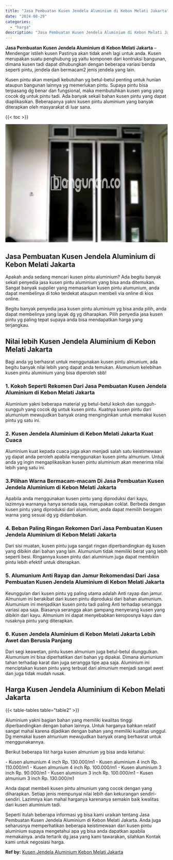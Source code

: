 ```yaml
---
title: "Jasa Pembuatan Kusen Jendela Aluminium di Kebon Melati Jakarta"
date: "2024-08-29"
categories: 
  - "harga"
description: "Jasa Pembuatan Kusen Jendela Aluminium di Kebon Melati Jakarta. Seperti itulah beberapa informasi yg bisa kami uraikan tentang Jasa Pembuatan Kusen Jendela A..."
---
```


**Jasa Pembuatan Kusen Jendela Aluminium di Kebon Melati Jakarta** – Mendengar istileh kusen Pastinya akan tidak aneh lagi untuk anda. Kusen merupakan suatu penghubung yg yaitu komponen dari kontruksi bangunan, dimana kusen tadi dapat dihubungkan dengan beberapa variasi benda seperti pintu, jendela dan bermacam2 jenis jendela yang lain.

Kusen pintu akan menjadi kebutuhan yg betul-betul penting untuk hunian ataupun bangunan lainnya yg memerlukan pintu. Supaya pintu bisa terpasang dg benar dan fungsional, maka membutuhkan kusen yang yang cocok dg untuk pintu tadi. Ada banyak sekali bahan kusen pintu yang dapat diaplikasikan. Beberapanya yakni kusen pintu aluminium yang banyak diterapkan oleh masyarakat di luar sana.

{{< toc >}}

![Jasa Pembuatan Kusen Jendela Aluminium di Kebon Melati Jakarta](/images/harga-kusen-jendela-alumunium-39.png)

## Jasa Pembuatan Kusen Jendela Aluminium di Kebon Melati Jakarta

Apakah anda sedang mencari kusen pintu aluminium? Ada begitu banyak sekali penyedia jasa kusen pintu aluminium yang bisa anda ditemukan. Sangat banyak supplier yang memasarkan kusen pintu alumunium, anda dapat membelinya di toko terdekat ataupun membeli via online di kios online.

Begitu banyak penyedia jasa kusen pintu aluminium yg bisa anda pilih, anda dapat membelinya yang layak dg yg diharapkan. Pilih penyedia jasa kusen pintu yg paling tepat supaya anda bisa mendapatkan harga yang terjangkau.

## Nilai lebih Kusen Jendela Aluminium di Kebon Melati Jakarta

Bagi anda yg berhasrat untuk menggunakan kusen pintu almunium, ada begitu banyak nilai lebih yang dapat anda temukan. Alumunium kelebihan kusen pintu aluminium yang bisa diperoleh sbb!

### 1\. Kokoh Seperti Rekomen Dari Jasa Pembuatan Kusen Jendela Aluminium di Kebon Melati Jakarta

Aluminium yakni beberapa material yg betul-betul kokoh dan sungguh-sungguh yang cocok dg untuk kusen pintu. Kuatnya kusen pintu dari alumunium mewujudkan banyak orang menginginkan untuk memakai kusen pintu yg satu ini.

### 2\. Kusen Jendela Aluminium di Kebon Melati Jakarta Kuat Cuaca

Aluminium kuat kepada cuaca juga akan menjadi salah satu keistimewaan yg dapat anda peroleh apabila menggunakan kusen pintu almunium. Untuk anda yg ingin mengaplikasikan kusen pintu aluminium akan menerima nilai lebih yang satu ini.

### 3.Pilihan Warna Bermacam-macam Di Jasa Pembuatan Kusen Jendela Aluminium di Kebon Melati Jakarta

Apabila anda menggunakan kusen pintu yang diproduksi dari kayu, lazimnya warnanya hanya senada saja, merupakan coklat. Berbeda dengan kusen pintu yang diproduksi dari aluminium, anda dapat memilih beragam warna yang sesuai dg yg didambakan.

### 4\. Beban Paling Ringan Rekomen Dari Jasa Pembuatan Kusen Jendela Aluminium di Kebon Melati Jakarta

Dari sisi muatan, kusen pintu juga sangat ringan diperbandingkan dg kusen yang dibikin dari bahan yang lain. Alumunium tidak memiliki berat yang lebih seperti besi. Ringannya kusen pintu dari aluminium juga dapat membikin pintu lebih efektif untuk diterapkan.

### 5\. Alumunium Anti Rayap dan Jamur Rekomendasi Dari Jasa Pembuatan Kusen Jendela Aluminium di Kebon Melati Jakarta

Keunggulan dari kusen pintu yg paling utama adalah Anti rayap dan jamur. Almunium ini berakibat dari kusen pintu diproduksi dari bahan alumunium. Alumunium ini menjadikan kusen pintu tadi paling Anti terhadap serangga variasi apa saja. Biasanya serangga akan gampang menyerang kusen yang dibikin dari kayu. Almunium ini dapat menyebabkan keroposnya kayu dan rusaknya pintu yang diterapkan.

### 6\. Kusen Jendela Aluminium di Kebon Melati Jakarta Lebih Awet dan Berusia Panjang

Dari segi keawetan, pintu kusen almunium juga betul-betul diunggulkan. Alumunium ini bisa diperhatikan dari bahan yg dipakai. Dimana alumunium tahan terhadap karat dan juga serangga tipe apa saja. Aluminium ini menciptakan kusen pintu yang terbuat dari almunium menjadi sangat awet dan juga tidak mudah rusak.

## Harga Kusen Jendela Aluminium di Kebon Melati Jakarta

{{< table-tables table="table2" >}}

Aluminium yakni bagian bahan yang memiliki kwalitas tinggi diperbandingkan dengan bahan lainnya. Untuk harganya bahkan relatif sangat mahal karena dijadikan dengan bahan yang memiliki kualitas unggul. Dg memakai kusen almunium mewujudkan banyak orang berhasrat untuk menggunakannya.

Berikut beberapa list harga kusen almunium yg bisa anda ketahui:

\- Kusen alumunium 4 inch Rp. 130.000/m1 - Kusen aluminium 4 inch Rp. 110.000/m1 - Kusen almunium 4 inch Rp. 100.000/m1 - Kusen aluminium 3 inch Rp. 90.000/m1 - Kusen aluminium 3 inch Rp. 100.000/m1 - Kusen almunium 3 inch Rp. 130.000/m1

Anda dapat membeli kusen pintu almunium yang cocok dengan yang diharapkan. Setiap jenis mempunyai nilai lebih dan kekurangan sendiri-sendiri. Lazimnya kian mahal harganya karenanya semakin baik kwalitas dari kusen aluminium tadi.

Seperti itulah beberapa informasi yg bisa kami uraikan tentang Jasa Pembuatan Kusen Jendela Aluminium di Kebon Melati Jakarta. Anda juga seharusnya memperhatikan beberapa keistimewaan dari kusen pintu aluminium supaya mengetahui apa yg bisa anda dapatkan apabila memakainya. anda tertarik dg jasa yang kami tawarakan, silahkan Kontak kami untuk negosiasi harga.

**Ref by:** [Kusen Jendela Aluminium Kebon Melati Jakarta](https://id.wikipedia.org/wiki/Kusen)
